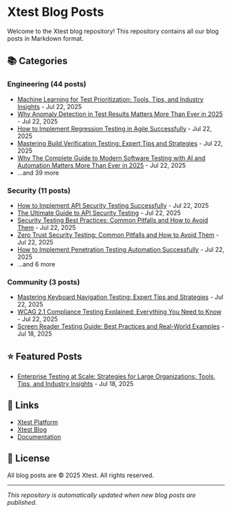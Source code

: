 # Xtest Blog Posts

Welcome to the Xtest blog repository! This repository contains all our blog posts in Markdown format.

## 📚 Categories

### Engineering (44 posts)

- [Machine Learning for Test Prioritization: Tools, Tips, and Industry Insights](posts/2025/2025-07-22-machine-learning-for-test-prioritization-tools-tips-and-industry-insights.md) - Jul 22, 2025
- [Why Anomaly Detection in Test Results Matters More Than Ever in 2025](posts/2025/2025-07-22-why-anomaly-detection-in-test-results-matters-more-than-ever-in-2025.md) - Jul 22, 2025
- [How to Implement Regression Testing in Agile Successfully](posts/2025/2025-07-22-how-to-implement-regression-testing-in-agile-successfully.md) - Jul 22, 2025
- [Mastering Build Verification Testing: Expert Tips and Strategies](posts/2025/2025-07-22-mastering-build-verification-testing-expert-tips-and-strategies.md) - Jul 22, 2025
- [Why The Complete Guide to Modern Software Testing with AI and Automation Matters More Than Ever in 2025](posts/2025/2025-07-22-why-the-complete-guide-to-modern-software-testing-with-ai-and-automation-matters-more-than-ever-in-2025.md) - Jul 22, 2025
- ...and 39 more

### Security (11 posts)

- [How to Implement API Security Testing Successfully](posts/2025/2025-07-22-how-to-implement-api-security-testing-successfully.md) - Jul 22, 2025
- [The Ultimate Guide to API Security Testing](posts/2025/2025-07-22-the-ultimate-guide-to-api-security-testing.md) - Jul 22, 2025
- [Security Testing Best Practices: Common Pitfalls and How to Avoid Them](posts/2025/2025-07-22-security-testing-best-practices-common-pitfalls-and-how-to-avoid-them.md) - Jul 22, 2025
- [Zero Trust Security Testing: Common Pitfalls and How to Avoid Them](posts/2025/2025-07-22-zero-trust-security-testing-common-pitfalls-and-how-to-avoid-them.md) - Jul 22, 2025
- [How to Implement Penetration Testing Automation Successfully](posts/2025/2025-07-22-how-to-implement-penetration-testing-automation-successfully.md) - Jul 22, 2025
- ...and 6 more

### Community (3 posts)

- [Mastering Keyboard Navigation Testing: Expert Tips and Strategies](posts/2025/2025-07-22-mastering-keyboard-navigation-testing-expert-tips-and-strategies.md) - Jul 22, 2025
- [WCAG 2.1 Compliance Testing Explained: Everything You Need to Know](posts/2025/2025-07-22-wcag-21-compliance-testing-explained-everything-you-need-to-know.md) - Jul 22, 2025
- [Screen Reader Testing Guide: Best Practices and Real-World Examples](posts/2025/2025-07-18-screen-reader-testing-guide-best-practices-and-real-world-examples.md) - Jul 18, 2025

## ⭐ Featured Posts

- [Enterprise Testing at Scale: Strategies for Large Organizations: Tools, Tips, and Industry Insights](posts/2025/2025-07-18-enterprise-testing-at-scale-strategies-for-large-organizations-tools-tips-and-industry-insights.md) - Jul 18, 2025

## 🔗 Links

- [Xtest Platform](https://xtest.io)
- [Xtest Blog](https://xtest.io/blog)
- [Documentation](https://xtest.io/docs)

## 📝 License

All blog posts are © 2025 Xtest. All rights reserved.

---

*This repository is automatically updated when new blog posts are published.*
